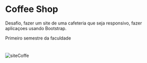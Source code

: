 # Coffee Shop
Desafio, fazer um site de uma cafeteria que seja responsivo, fazer aplicaçoes usando Bootstrap.

Primeiro semestre da faculdade
# 
![siteCoffe](https://user-images.githubusercontent.com/83802470/119098915-c3016100-b9ec-11eb-93a9-1cf3fd76a8bf.jpeg)
